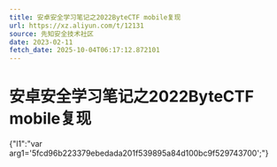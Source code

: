 ```yaml
---
title: 安卓安全学习笔记之2022ByteCTF mobile复现
url: https://xz.aliyun.com/t/12131
source: 先知安全技术社区
date: 2023-02-11
fetch_date: 2025-10-04T06:17:12.872101
---
```


# 安卓安全学习笔记之2022ByteCTF mobile复现

{"l1":"var arg1='5fcd96b223379ebedada201f539895a84d100bc9f529743700';"}